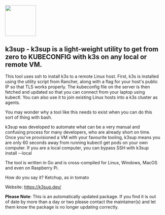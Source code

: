 # <img src="https://rawcdn.githack.com/erwinkersten/chocolatey-packages/dea0cda1d84446a68a6dfdfefe362d1a9ad0de85/icons/k3sup.png" height="100"/>[](https://get-arkade.dev/)

## k3sup -  k3sup is a light-weight utility to get from zero to KUBECONFIG with k3s on any local or remote VM.

This tool uses ssh to install k3s to a remote Linux host. First, k3s is installed using the utility script from Rancher, along with a flag for your host's public IP so that TLS works properly. The kubeconfig file on the server is then fetched and updated so that you can connect from your laptop using kubectl. You can also use it to join existing Linux hosts into a k3s cluster as agents.

You may wonder why a tool like this needs to exist when you can do this sort of thing with bash.

k3sup was developed to automate what can be a very manual and confusing process for many developers, who are already short on time. Once you've provisioned a VM with your favourite tooling, k3sup means you are only 60 seconds away from running kubectl get pods on your own computer. If you are a local computer, you can bypass SSH with k3sup install --local

The tool is written in Go and is cross-compiled for Linux, Windows, MacOS and even on Raspberry Pi.

How do you say it? Ketchup, as in tomato

Website: https://k3sup.dev/

**Please Note**: This is an automatically updated package. If you find it is out of date by more than a day or two please contact the maintainer(s) and let them know the package is no longer updating correctly.